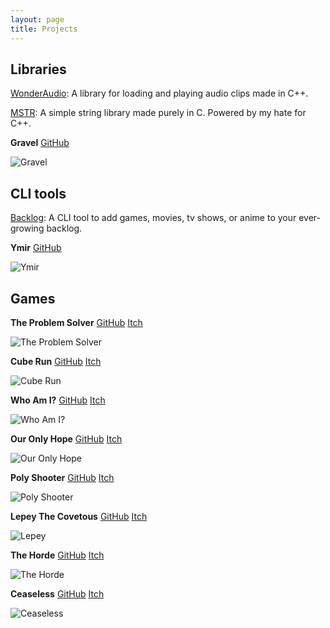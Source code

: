 ```yaml
---
layout: page
title: Projects
---
```


## Libraries

[WonderAudio](https://github.com/MohamedAG2002/WonderAudio): A library for loading and playing audio clips made in C++.

[MSTR](https://github.com/MohamedAG2002/MSTR): A simple string library made purely in C. Powered by my hate for C++.

__Gravel__ [GitHub](https://github.com/MohamedAG2002/Gravel)

![Gravel](https://mohamedag2002.github.io/assets/img/gravel.png "A minimalist game framework built with GLFW and OpenGL. Brought to you by C++.")

## CLI tools

[Backlog](http://github.com/MohamedAG2002/Backlog): A CLI tool to add games, movies, tv shows, or anime to your ever-growing backlog.

__Ymir__ [GitHub](http://github.com/MohamedAG2002/Ymir)

![Ymir](https://mohamedag2002.github.io/assets/img/ymir.png "A lightweight, simple, Linux-based C++ project generator. It's a CLI but there is a GUI version as well.")

## Games
__The Problem Solver__ [GitHub](http://github.com/MohamedAG2002/TheProblemSolver) [Itch](https://frodoalaska.itch.io/the-problem-solver)

![The Problem Solver](https://mohamedag2002.github.io/assets/img/tps-2.png "A 3D western arcade shooter. Except, you are playing to solve your life's problems.")

__Cube Run__ [GitHub](http://github.com/MohamedAG2002/CubeRun) [Itch](https://mohamedag.itch.io/cube-run) 

![Cube Run](https://mohamedag2002.github.io/assets/img/cube_run-3.png "A minimal 3D endless runner made entirely from scratch using OpenGL and C++")

__Who Am I?__ [GitHub](http://github.com/MohamedAG2002/WhoAmI) [Itch](https://mohamedag.itch.io/who-am-i)

![Who Am I?](https://mohamedag2002.github.io/assets/img/who-am-i.png "A linear story-based 2D side-scroller made with Raylib.")

__Our Only Hope__ [GitHub](http://github.com/MohamedAG2002/OurOnlyHope) [Itch](https://mohamedag.itch.io/our-only-hope) 

![Our Only Hope](https://mohamedag2002.github.io/assets/img/our-only-hope.png "A medieval peasant trying to defend his village from waves of zombies with only a spear.")

__Poly Shooter__ [GitHub](http://github.com/MohamedAG2002/PolyShooter) [Itch](https://mohamedag.itch.io/poly-shooter) 

![Poly Shooter](https://mohamedag2002.github.io/assets/img/poly-shooter-1.png "An arcade space shooter made in SDL and C++.")

__Lepey The Covetous__ [GitHub](http://github.com/MohamedAG2002/Lepey-The-Covetous) [Itch](https://mohamedag.itch.io/lepey-the-covetous)

![Lepey](https://mohamedag2002.github.io/assets/img/lepey.png "A game using the totally wrong and unrealistic Irish stereotype of a small drunk green leprechaun. Made using MonoGame and C#.")

__The Horde__ [GitHub](http://github.com/MohamedAG2002/The-Horde) [Itch](https://mohamedag.itch.io/the-horde)

![The Horde](https://mohamedag2002.github.io/assets/img/horde.png "A 2D top-down zombie shooter made in MonoGame and C#.")

__Ceaseless__ [GitHub](http://github.com/MohamedAG2002/Ceaseless) [Itch](https://mohamedag.itch.io/ceaseless)

![Ceaseless](https://mohamedag2002.github.io/assets/img/ceaseless.png "A simple 2D endless runner made in Raylib and C++.")
